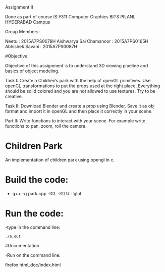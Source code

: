 Assignment II

Done as part of course IS F311 Computer Graphics
BITS PILANI, HYDERABAD Campus

Group Members:

Neetu				:	2015A7PS0079H
Aishwarya Sai Chamanoor : 2015A7PS0165H
Abhishek Savani		:	2015A7PS0087H

#Objective:

Objective of this assignment is to understand 3D viewing pipeline and
basics of object modeling.

Task I: Create a Children’s park with the help of openGL primitives. Use openGL
transformations to put the props used at the right place. Everything should be solid
colored and you are not allowed to use textures. Try to be creative.

Task II: Download Blender and create a prop using Blender. Save it as obj format and
import it in openGL and then place it correctly in your scene.

Part II: Write functions to interact with your scene. For example write functions to pan,
zoom, roll the camera.


# Children Park
An implementation of children park using opengl in c.

# Build the code:

- g++ -g park.cpp -lGL -lGLU -lglut

# Run the  code:

  -type in the command line:

    ./a.out

#Documentation 

-Run on the command line:
  
  firefox html_doc/index.html 
